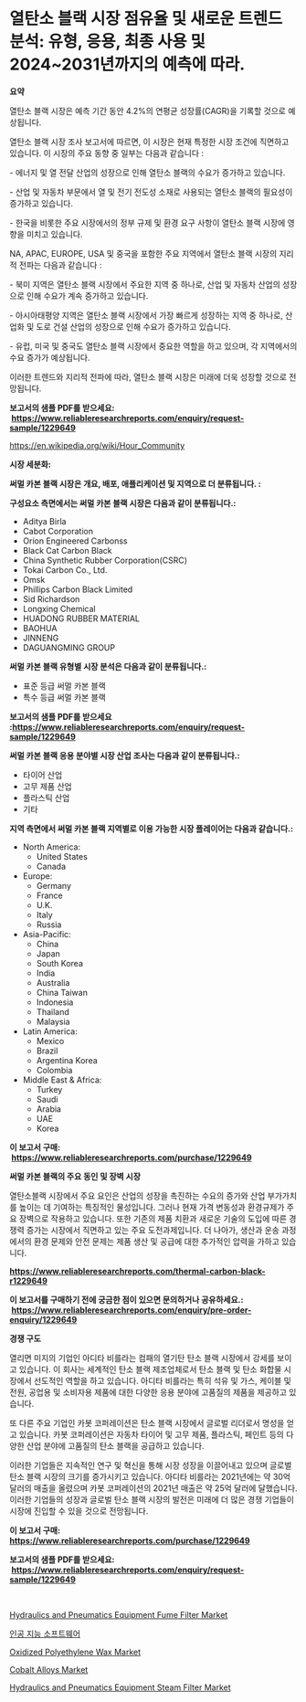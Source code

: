 <p><h1>열탄소 블랙 시장 점유율 및 새로운 트렌드 분석: 유형, 응용, 최종 사용 및 2024~2031년까지의 예측에 따라.</h1></p><p><strong>요약</strong></p>
<p><p>열탄소 블랙 시장은 예측 기간 동안 4.2%의 연평균 성장률(CAGR)을 기록할 것으로 예상됩니다. </p><p>열탄소 블랙 시장 조사 보고서에 따르면, 이 시장은 현재 특정한 시장 조건에 직면하고 있습니다. 이 시장의 주요 동향 중 일부는 다음과 같습니다 : </p><p>- 에너지 및 열 전달 산업의 성장으로 인해 열탄소 블랙의 수요가 증가하고 있습니다. </p><p>- 산업 및 자동차 부문에서 열 및 전기 전도성 소재로 사용되는 열탄소 블랙의 필요성이 증가하고 있습니다. </p><p>- 한국을 비롯한 주요 시장에서의 정부 규제 및 환경 요구 사항이 열탄소 블랙 시장에 영향을 미치고 있습니다. </p><p>NA, APAC, EUROPE, USA 및 중국을 포함한 주요 지역에서 열탄소 블랙 시장의 지리적 전파는 다음과 같습니다 : </p><p>- 북미 지역은 열탄소 블랙 시장에서 주요한 지역 중 하나로, 산업 및 자동차 산업의 성장으로 인해 수요가 계속 증가하고 있습니다. </p><p>- 아시아태평양 지역은 열탄소 블랙 시장에서 가장 빠르게 성장하는 지역 중 하나로, 산업화 및 도로 건설 산업의 성장으로 인해 수요가 증가하고 있습니다. </p><p>- 유럽, 미국 및 중국도 열탄소 블랙 시장에서 중요한 역할을 하고 있으며, 각 지역에서의 수요 증가가 예상됩니다. </p><p>이러한 트렌드와 지리적 전파에 따라, 열탄소 블랙 시장은 미래에 더욱 성장할 것으로 전망됩니다.</p></p>
<p><strong>보고서의 샘플 PDF를 받으세요: &nbsp;<a href="https://www.reliableresearchreports.com/enquiry/request-sample/1229649">https://www.reliableresearchreports.com/enquiry/request-sample/1229649</a></strong></p>
<p><a href="https://en.wikipedia.org/wiki/Hour_Community">https://en.wikipedia.org/wiki/Hour_Community</a></p>
<p><strong>시장 세분화:</strong></p>
<p><strong> 써멀 카본 블랙 시장은 개요, 배포, 애플리케이션 및 지역으로 더 분류됩니다. :</strong></p>
<p><strong>구성요소 측면에서는 써멀 카본 블랙 시장은 다음과 같이 분류됩니다.:</strong></p>
<p><ul><li>Aditya Birla</li><li>Cabot Corporation</li><li>Orion Engineered Carbonss</li><li>Black Cat Carbon Black</li><li>China Synthetic Rubber Corporation(CSRC)</li><li>Tokai Carbon Co., Ltd.</li><li>Omsk</li><li>Phillips Carbon Black Limited</li><li>Sid Richardson</li><li>Longxing Chemical</li><li>HUADONG RUBBER MATERIAL</li><li>BAOHUA</li><li>JINNENG</li><li>DAGUANGMING GROUP</li></ul></p>
<p><strong> 써멀 카본 블랙 유형별 시장 분석은 다음과 같이 분류됩니다.:</strong></p>
<p><ul><li>표준 등급 써멀 카본 블랙</li><li>특수 등급 써멀 카본 블랙</li></ul></p>
<p><strong>보고서의 샘플 PDF를 받으세요 :<a href="https://www.reliableresearchreports.com/enquiry/request-sample/1229649">https://www.reliableresearchreports.com/enquiry/request-sample/1229649</a></strong></p>
<p><strong> 써멀 카본 블랙 응용 분야별 시장 산업 조사는 다음과 같이 분류됩니다.:</strong></p>
<p><ul><li>타이어 산업</li><li>고무 제품 산업</li><li>플라스틱 산업</li><li>기타</li></ul></p>
<p><strong>지역 측면에서 써멀 카본 블랙 지역별로 이용 가능한 시장 플레이어는 다음과 같습니다.:</strong></p>
<p><ul>
    <li>
        North America:
        <ul>
            <li>United States</li>
            <li>Canada</li>
        </ul>
    </li>
    <li>
        Europe:
        <ul>
            <li>Germany</li>
            <li>France</li>
            <li>U.K.</li>
            <li>Italy</li>
            <li>Russia</li>
        </ul>
    </li>
    <li>
        Asia-Pacific:
        <ul>
            <li>China</li>
            <li>Japan</li>
            <li>South Korea</li>
            <li>India</li>
            <li>Australia</li>
            <li>China Taiwan</li>
            <li>Indonesia</li>
            <li>Thailand</li>
            <li>Malaysia</li>
        </ul>
    </li>
    <li>
        Latin America:
        <ul>
            <li>Mexico</li>
            <li>Brazil</li>
            <li>Argentina Korea</li>
            <li>Colombia</li>
        </ul>
    </li>
    <li>
        Middle East & Africa:
        <ul>
            <li>Turkey</li>
            <li>Saudi</li>
            <li>Arabia</li>
            <li>UAE</li>
            <li>Korea</li>
        </ul>
    </li>
    </ul></p>
<p><strong>이 보고서 구매: &nbsp;<a href="https://www.reliableresearchreports.com/purchase/1229649">https://www.reliableresearchreports.com/purchase/1229649</a></strong></p>
<p><strong>써멀 카본 블랙의 주요 동인 및 장벽 시장</strong></p>
<p><p>열탄소블랙 시장에서 주요 요인은 산업의 성장을 촉진하는 수요의 증가와 산업 부가가치를 높이는 데 기여하는 특징적인 물성입니다. 그러나 현재 가격 변동성과 환경규제가 주요 장벽으로 작용하고 있습니다. 또한 기존의 제품 치환과 새로운 기술의 도입에 따른 경쟁력 증가는 시장에서 직면하고 있는 주요 도전과제입니다. 더 나아가, 생산과 운송 과정에서의 환경 문제와 안전 문제는 제품 생산 및 공급에 대한 추가적인 압력을 가하고 있습니다.</p></p>
<p><strong><a href="https://www.reliableresearchreports.com/thermal-carbon-black-r1229649">https://www.reliableresearchreports.com/thermal-carbon-black-r1229649</a></strong></p>
<p><strong>이 보고서를 구매하기 전에 궁금한 점이 있으면 문의하거나 공유하세요.: &nbsp;<a href="https://www.reliableresearchreports.com/enquiry/pre-order-enquiry/1229649">https://www.reliableresearchreports.com/enquiry/pre-order-enquiry/1229649</a></strong></p>
<p><strong>경쟁 구도</strong></p>
<p><p>열리면 미지의 기업인 아디타 비를라는 컴패의 열기탄 탄소 블랙 시장에서 강세를 보이고 있습니다. 이 회사는 세계적인 탄소 블랙 제조업체로서 탄소 블랙 및 탄소 화합물 시장에서 선도적인 역할을 하고 있습니다. 아디타 비를라는 특히 석유 및 가스, 케이블 및 전원, 공업용 및 소비자용 제품에 대한 다양한 응용 분야에 고품질의 제품을 제공하고 있습니다. </p><p>또 다른 주요 기업인 카봇 코퍼레이션은 탄소 블랙 시장에서 글로벌 리더로서 명성을 얻고 있습니다. 카봇 코퍼레이션은 자동차 타이어 및 고무 제품, 플라스틱, 페인트 등의 다양한 산업 분야에 고품질의 탄소 블랙을 공급하고 있습니다. </p><p>이러한 기업들은 지속적인 연구 및 혁신을 통해 시장 성장을 이끌어내고 있으며 글로벌 탄소 블랙 시장의 크기를 증가시키고 있습니다. 아디타 비를라는 2021년에는 약 30억 달러의 매출을 올렸으며 카봇 코퍼레이션의 2021년 매출은 약 25억 달러에 달했습니다. 이러한 기업들의 성장과 글로벌 탄소 블랙 시장의 발전은 미래에 더 많은 경쟁 기업들이 시장에 진입할 수 있을 것으로 전망됩니다.</p></p>
<p><strong>이 보고서 구매: &nbsp; <a href="https://www.reliableresearchreports.com/purchase/1229649">https://www.reliableresearchreports.com/purchase/1229649</a></strong></p>
<p><strong>보고서의 샘플 PDF를 받으세요: &nbsp;<a href="https://www.reliableresearchreports.com/enquiry/request-sample/1229649">https://www.reliableresearchreports.com/enquiry/request-sample/1229649</a></strong><strong></strong></p>
<p>&nbsp;</p>
<p><p><a href="https://issuu.com/reportprime-2/docs/hydraulics-and-pneumatics-equipment-fume-filter-ma">Hydraulics and Pneumatics Equipment Fume Filter Market</a></p><p><a href="https://github.com/sougarounis/Market-Research-Report-List-5/blob/main/846049465411.md">인공 지능 소프트웨어</a></p><p><a href="https://medium.com/@codystark63/oxidized-polyethylene-wax-market-size-is-growing-at-cagr-of-10-6-ab82d3aee1a5">Oxidized Polyethylene Wax Market</a></p><p><a href="https://medium.com/@codystark63/navigating-the-global-cobalt-alloys-market-landscape-trends-forecasts-and-impact-analysis-2024-cecb077c2814">Cobalt Alloys Market</a></p><p><a href="https://issuu.com/reportprime-2/docs/hydraulics-and-pneumatics-equipment-steam-filter-m">Hydraulics and Pneumatics Equipment Steam Filter Market</a></p></p>